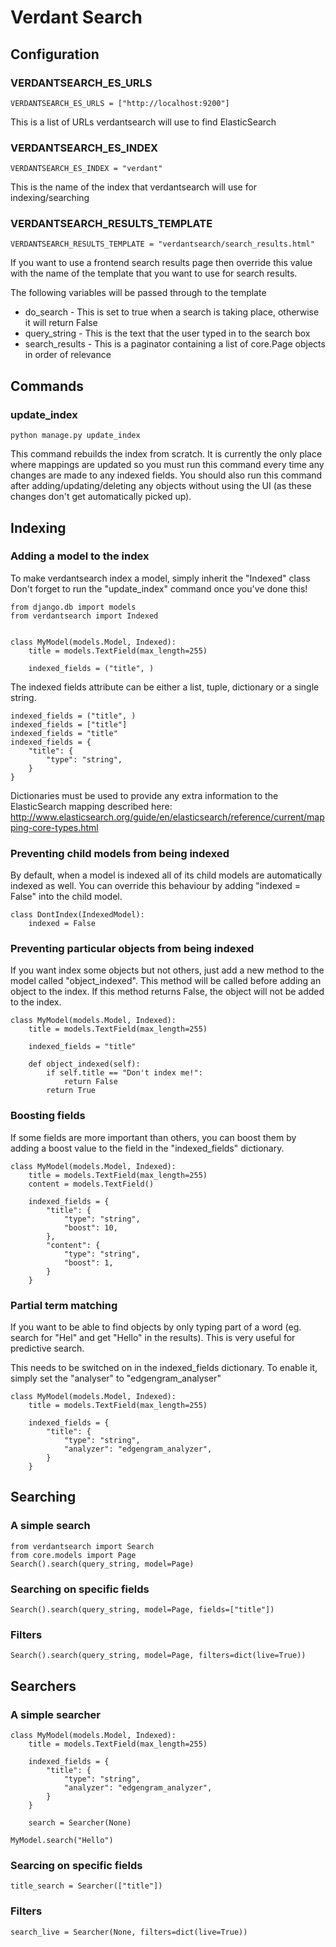 # Verdant Search

## Configuration

### VERDANTSEARCH_ES_URLS

    VERDANTSEARCH_ES_URLS = ["http://localhost:9200"]

This is a list of URLs verdantsearch will use to find ElasticSearch

### VERDANTSEARCH_ES_INDEX

    VERDANTSEARCH_ES_INDEX = "verdant"

This is the name of the index that verdantsearch will use for indexing/searching

### VERDANTSEARCH_RESULTS_TEMPLATE

    VERDANTSEARCH_RESULTS_TEMPLATE = "verdantsearch/search_results.html"

If you want to use a frontend search results page then override this value with the name of the template that you want to use for search results.

The following variables will be passed through to the template
* do_search - This is set to true when a search is taking place, otherwise it will return False
* query_string - This is the text that the user typed in to the search box
* search_results - This is a paginator containing a list of core.Page objects in order of relevance

## Commands

### update_index

    python manage.py update_index

This command rebuilds the index from scratch. It is currently the only place where mappings are updated so you must run this command every time any changes are made to any indexed fields. You should also run this command after adding/updating/deleting any objects without using the UI (as these changes don't get automatically picked up).

## Indexing

### Adding a model to the index

To make verdantsearch index a model, simply inherit the "Indexed" class
Don't forget to run the "update_index" command once you've done this!

    from django.db import models
    from verdantsearch import Indexed


    class MyModel(models.Model, Indexed):
        title = models.TextField(max_length=255)

        indexed_fields = ("title", )

The indexed fields attribute can be either a list, tuple, dictionary or a single string.

    indexed_fields = ("title", )
    indexed_fields = ["title"]
    indexed_fields = "title"
    indexed_fields = {
        "title": {
            "type": "string",
        }
    }

Dictionaries must be used to provide any extra information to the ElasticSearch mapping described here: http://www.elasticsearch.org/guide/en/elasticsearch/reference/current/mapping-core-types.html

### Preventing child models from being indexed

By default, when a model is indexed all of its child models are automatically indexed as well. You can override this behaviour by adding "indexed = False" into the child model.

    class DontIndex(IndexedModel):
        indexed = False

### Preventing particular objects from being indexed

If you want index some objects but not others, just add a new method to the model called "object_indexed". This method will be called before adding an object to the index. If this method returns False, the object will not be added to the index.

	class MyModel(models.Model, Indexed):
		title = models.TextField(max_length=255)

		indexed_fields = "title"

		def object_indexed(self):
			if self.title == "Don't index me!":
				return False
			return True

### Boosting fields

If some fields are more important than others, you can boost them by adding a boost value to the field in the "indexed_fields" dictionary.

    class MyModel(models.Model, Indexed):
        title = models.TextField(max_length=255)
        content = models.TextField()

        indexed_fields = {
            "title": {
                "type": "string",
                "boost": 10,
            },
            "content": {
                "type": "string",
                "boost": 1,
            }
        }

### Partial term matching

If you want to be able to find objects by only typing part of a word (eg. search for "Hel" and get "Hello" in the results). This is very useful for predictive search.

This needs to be switched on in the indexed_fields dictionary. To enable it, simply set the "analyser" to "edgengram_analyser"

    class MyModel(models.Model, Indexed):
        title = models.TextField(max_length=255)

        indexed_fields = {
            "title": {
                "type": "string",
                "analyzer": "edgengram_analyzer",
            }
        }

## Searching

### A simple search

	from verdantsearch import Search
	from core.models import Page
	Search().search(query_string, model=Page)

### Searching on specific fields

	Search().search(query_string, model=Page, fields=["title"])

### Filters

	Search().search(query_string, model=Page, filters=dict(live=True))

## Searchers

### A simple searcher

    class MyModel(models.Model, Indexed):
        title = models.TextField(max_length=255)

        indexed_fields = {
            "title": {
                "type": "string",
                "analyzer": "edgengram_analyzer",
            }
        }

        search = Searcher(None)

    MyModel.search("Hello")

### Searcing on specific fields

	title_search = Searcher(["title"])


### Filters

	search_live = Searcher(None, filters=dict(live=True))